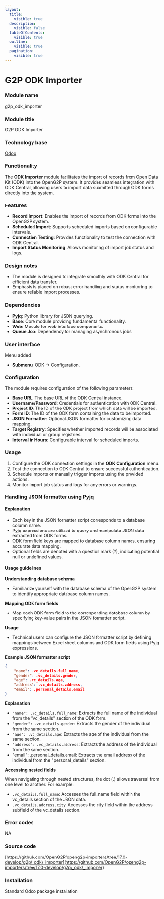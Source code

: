 ```yaml
---
layout:
  title:
    visible: true
  description:
    visible: false
  tableOfContents:
    visible: true
  outline:
    visible: true
  pagination:
    visible: true
---
```


# G2P ODK Importer

### Module name

g2p\_odk\_importer

### Module title

G2P ODK Importer

### Technology base

[Odoo](https://www.odoo.com/)

### Functionality

The **ODK Importer** module facilitates the import of records from Open Data Kit (ODK) into the OpenG2P system. It provides seamless integration with ODK Central, allowing users to import data submitted through ODK forms directly into the system.

### Features

* **Record Import**: Enables the import of records from ODK forms into the OpenG2P system.
* **Scheduled Import**: Supports scheduled imports based on configurable intervals.
* **Connection Testing**: Provides functionality to test the connection with ODK Central.
* **Import Status Monitoring**: Allows monitoring of import job status and logs.

### Design notes

* The module is designed to integrate smoothly with ODK Central for efficient data transfer.
* Emphasis is placed on robust error handling and status monitoring to ensure reliable import processes.

### Dependencies

* **Pyjq**: Python library for JSON querying.
* **Base**: Core module providing fundamental functionality.
* **Web**: Module for web interface components.
* **Queue Job**: Dependency for managing asynchronous jobs.

### User interface

Menu added

* **Submenu**: ODK -> Configuration.&#x20;

### Configuration

The module requires configuration of the following parameters:

* **Base URL**: The base URL of the ODK Central instance.
* **Username/Password**: Credentials for authentication with ODK Central.
* **Project ID**: The ID of the ODK project from which data will be imported.
* **Form ID**: The ID of the ODK form containing the data to be imported.
* **JSON Formatter**: Optional JSON formatter for customizing data mapping.
* **Target Registry**: Specifies whether imported records will be associated with individual or group registries.
* **Interval in Hours**: Configurable interval for scheduled imports.

### Usage

1. Configure the ODK connection settings in the **ODK Configuration** menu.
2. Test the connection to ODK Central to ensure successful authentication.
3. Schedule imports or manually trigger imports using the provided actions.
4. Monitor import job status and logs for any errors or warnings.

### **Handling JSON formatter using Pyjq**

#### **Explanation**

* Each key in the JSON formatter script corresponds to a database column name.
* Pyjq expressions are utilized to query and manipulate JSON data extracted from ODK forms.
* ODK form field keys are mapped to database column names, ensuring accurate data mapping.
* Optional fields are denoted with a question mark (?), indicating potential null or undefined values.

#### **Usage guidelines**

**Understanding database schema**

* Familiarize yourself with the database schema of the OpenG2P system to identify appropriate database column names.

**Mapping ODK form fields**

* Map each ODK form field to the corresponding database column by specifying key-value pairs in the JSON formatter script.

**Usage**

* Technical users can configure the JSON formatter script by defining mappings between Excel sheet columns and ODK form fields using Pyjq expressions.

**Example JSON formatter script**

```json
{
    "name": .vc_details.full_name,
    "gender": .vc_details.gender,
    "age": .vc_details.age,
    "address": .vc_details.address,
    "email": .personal_details.email
}
```

**Explanation**

* `"name": .vc_details.full_name`: Extracts the full name of the individual from the "vc\_details" section of the ODK form.
* `"gender": .vc_details.gender`: Extracts the gender of the individual from the same section.
* `"age": .vc_details.age`: Extracts the age of the individual from the same section.
* `"address": .vc_details.address`: Extracts the address of the individual from the same section.
* "email": .personal\_details.email: Extracts the email address of the individual from the "personal\_details" section.

**Accessing nested fields**

When navigating through nested structures, the dot (.) allows traversal from one level to another. For example:

* `.vc_details.full_name`: Accesses the full\_name field within the vc\_details section of the JSON data.
* `.vc_details.address.city`: Accesses the city field within the address subfield of the vc\_details section.

### Error codes

NA

### Source code

[https://github.com/OpenG2P/openg2p-importers/tree/17.0-develop/g2p\_odk\_importer](https://github.com/OpenG2P/openg2p-importers/tree/17.0-develop/g2p\_odk\_importer)

### Installation

Standard Odoo package installation
